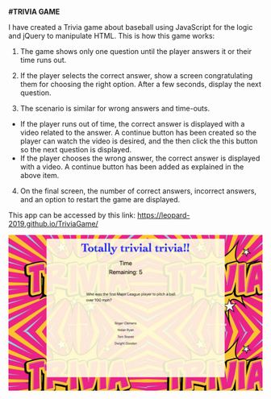 **#TRIVIA GAME**

I have created a Trivia game about baseball using JavaScript for the logic and jQuery to manipulate HTML. This is how this game works:


1. The game shows only one question until the player answers it or their time runs out.

2. If the player selects the correct answer, show a screen congratulating them for choosing the right option. After a 
   few seconds, display the next question.

3. The scenario is similar for wrong answers and time-outs.

  * If the player runs out of time, the correct answer is displayed with a video related to the answer. A continue button has
    been created so the player can watch the video is desired, and the then click the this button so the next question is displayed.
  * If the player chooses the wrong answer, the correct answer is displayed with a video. A continue button has been added as explained
    in the above item.

4. On the final screen, the number of correct answers, incorrect answers, and an option to restart the game are displayed.

This app can be accessed by this link: https://leopard-2019.github.io/TriviaGame/

![](assets/images/Figure1_triviagame.png)
